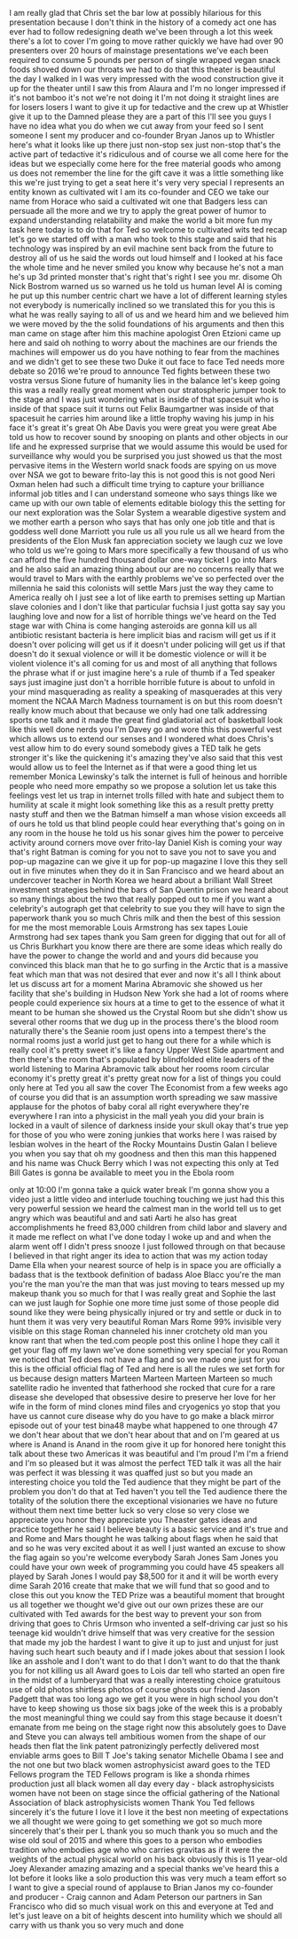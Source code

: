
I am really glad that Chris set the bar
low at possibly hilarious for this
presentation because I don&#39;t think in
the history of a comedy act one has ever
had to follow redesigning death we&#39;ve
been through a lot this week there&#39;s a
lot to cover I&#39;m going to move rather
quickly we have had over 90 presenters
over 20 hours of mainstage presentations
we&#39;ve each been required to consume 5
pounds per person of single wrapped
vegan snack foods shoved down our
throats
we had to do that this theater is
beautiful the day I walked in I was very
impressed with the wood construction
give it up for the theater until I saw
this from Alaura and I&#39;m no longer
impressed if it&#39;s not bamboo it&#39;s not
 we&#39;re not doing it I&#39;m not doing it
straight lines are for losers losers I
want to give it up for tedactive and the
crew up at Whistler give it up to the
Damned please they are a part of this
I&#39;ll see you guys I have no idea what
you do when we cut away from your feed
so I sent someone I sent my producer and
co-founder Bryan Janos up to Whistler
here&#39;s what it looks like up there just
non-stop sex just non-stop that&#39;s the
active part of tedactive it&#39;s ridiculous
and of course we all come here for the
ideas but we especially come here for
the free material goods who among us
does not remember the line for the gift
cave it was a little something like this
we&#39;re just trying to get a seat here
it&#39;s very very special I represents an
entity known as cultivated wit I am its
co-founder and CEO we take our name from
Horace who said a cultivated wit one
that Badgers less can persuade all the
more and we try to apply the great power
of humor to expand understanding
relatability and make the world a bit
more fun my task here today is to do
that for Ted so welcome to cultivated
wits ted recap let&#39;s go we started off
with a man who took to this stage and
said that his technology was inspired by
an evil machine sent back from the
future to destroy all of us he said the
words out loud himself and I looked at
his face the whole time and he never
smiled you know why because he&#39;s not a
man he&#39;s up 3d printed monster that&#39;s
right that&#39;s right
I see you mr. disome Oh Nick Bostrom
warned us so warned us he told us human
level AI is coming he put up this number
centric chart we have a lot of different
learning styles not everybody is
numerically inclined so we translated
this for you this is what he was really
saying to all of us
and we heard him and we believed him we
were moved by the the solid foundations
of his arguments and then this man came
on stage after him this machine
apologist Oren Etzioni came up here and
said oh nothing to worry about the
machines are our friends the machines
will empower us do you have nothing to
fear from the machines and we didn&#39;t get
to see these two Duke it out face to
face Ted needs more debate so 2016 we&#39;re
proud to announce Ted fights between
these two vostra versus Sione future of
humanity lies in the balance let&#39;s keep
going this was a really really great
moment when our stratospheric jumper
took to the stage and I was just
wondering what is inside of that
spacesuit who is inside of that space
suit it turns out Felix Baumgartner was
inside of that spacesuit he carries him
around like a little trophy waving his
jump in his face it&#39;s great it&#39;s great
Oh Abe Davis you were great you were
great Abe told us how to recover sound
by snooping on plants and other objects
in our life and he expressed surprise
that we would assume this would be used
for surveillance why would you be
surprised you just showed us that the
most pervasive items in the Western
world snack foods are spying on us
move over NSA we got to beware frito-lay
this is not good this is not good Neri
Oxman helen had such a difficult time
trying to capture your brilliance
informal job titles and I can understand
someone who says things like we came up
with our own table of elements editable
biology this the setting for our next
exploration was the Solar System a
wearable digestive system and we mother
earth a person who says that has only
one job title and that is goddess well
done Marriott you rule us all you rule
us all we heard from the presidents of
the Elon Musk fan appreciation society
we laugh cuz we love who told us we&#39;re
going to Mars more specifically a few
thousand of us who can afford the five
hundred thousand dollar one-way ticket I
go into Mars and he also said an amazing
thing about our are no concerns really
that we would travel to Mars with the
earthly problems we&#39;ve so perfected over
the millennia he said this colonists
will settle Mars just the way they came
to America really oh I just see a lot of
like earth to premises setting up
Martian slave colonies and I don&#39;t like
that particular fuchsia I just gotta say
say you laughing love and now for a list
of horrible things we&#39;ve heard on the
Ted stage war with China is come hanging
asteroids are gonna kill us all
antibiotic resistant bacteria is here
implicit bias and racism will get us if
it doesn&#39;t over policing will get us if
it doesn&#39;t under policing will get us if
that doesn&#39;t do it sexual violence or
will it be domestic violence or will it
be violent violence it&#39;s all coming for
us and most of all anything that follows
the phrase what if or just imagine
here&#39;s a rule of thumb if a Ted speaker
says just imagine just don&#39;t a horrible
horrible future is about to unfold in
your mind masquerading as reality a
speaking of masquerades at this very
moment the NCAA March Madness tournament
is on but this room doesn&#39;t really know
much about that because we only had one
talk addressing sports one talk and it
made the great find gladiatorial act of
basketball look like this
well done nerds you I&#39;m Davey go and
wore this this powerful vest which
allows us to extend our senses and I
wondered what does Chris&#39;s vest allow
him to do every sound somebody gives a
TED talk he gets stronger it&#39;s like the
quickening it&#39;s amazing they&#39;ve also
said that this vest would allow us to
feel the Internet as if that were a good
thing let us remember Monica Lewinsky&#39;s
talk the internet is full of heinous and
horrible people who need more empathy so
we propose a solution let us take this
feelings vest
let us trap in internet trolls filled
with hate and subject them to humility
at scale it might look something like
this as a result pretty pretty nasty
stuff and then we the Batman himself a
man whose vision exceeds all of ours he
told us that blind people could hear
everything that&#39;s going on in any room
in the house he told us his sonar gives
him the power to perceive activity
around corners move over frito-lay
Daniel Kish is coming your way that&#39;s
right Batman is coming for you not to
save you not to save you and pop-up
magazine can we give it up for pop-up
magazine I love this they sell out in
five minutes when they do it in San
Francisco and we heard about an
undercover teacher in North Korea we
heard about a brilliant Wall Street
investment strategies behind the bars of
San Quentin prison we heard about so
many things about the two that really
popped out to me if you want a
celebrity&#39;s autograph get that celebrity
to sue you they will have to sign the
paperwork thank you so much Chris milk
and then the best of this session for me
the most memorable Louis Armstrong has
sex tapes Louie Armstrong had sex tapes
thank you Sam green for digging that out
for all of us Chris Burkhart you know
there are there are some ideas which
really do have the power to change the
world and and yours did because you
convinced this black man that he
to go surfing in the Arctic that is a
massive feat which man that was not
desired that ever and now it&#39;s all I
think about
let us discuss art for a moment Marina
Abramovic she showed us her facility
that she&#39;s building in Hudson New York
she had a lot of rooms where people
could experience six hours at a time to
get to the essence of what it meant to
be human she showed us the Crystal Room
but she didn&#39;t show us several other
rooms that we dug up in the process
there&#39;s the blood room naturally there&#39;s
the Seanie room just opens into a
tempest there&#39;s the normal rooms just a
world just get to hang out there for a
while which is really cool it&#39;s pretty
sweet it&#39;s like a fancy Upper West Side
apartment and then there&#39;s the room
that&#39;s populated by blindfolded elite
leaders of the world listening to Marina
Abramovic talk about her rooms room
circular economy it&#39;s pretty great it&#39;s
pretty great now for a list of things
you could only here at Ted you all saw
the cover The Economist from a few weeks
ago of course you did that is an
assumption worth spreading
we saw massive applause for the photos
of baby coral all right everywhere
they&#39;re everywhere
I ran into a physicist in the mall yeah
you did your brain is locked in a vault
of silence of darkness inside your skull
okay that&#39;s true
yep for those of you who were zoning
junkies that works here I was raised by
lesbian wolves in the heart of the Rocky
Mountains
Dustin Galan I believe you when you say
that oh my goodness and then this man
this happened and his name was Chuck
Berry which I was not expecting this
only at Ted Bill Gates is gonna be
available to meet you in the Ebola room

only at 10:00
I&#39;m gonna take a quick water break I&#39;m
gonna show you a video just a little
video and interlude
touching touching
we just had this this very powerful
session we heard the calmest man in the
world tell us to get angry which was
beautiful and and sati Aarti he also has
great accomplishments he freed 83,000
children from child labor and slavery
and it made me reflect on what I&#39;ve done
today I woke up and and when the alarm
went off I didn&#39;t press snooze I just
followed through on that because I
believed in that right anger its idea to
action that was my action today Dame
Ella when your nearest source of help is
in space you are officially a badass
that is the textbook definition of
badass Aloe Blacc you&#39;re the man you&#39;re
the man
you&#39;re the man that was just moving to
tears messed up my makeup thank you so
much for that I was really great and
Sophie the last can we just laugh for
Sophie one more time just some of those
people did sound like they were being
physically injured or try and settle or
duck in to hunt them it was very very
beautiful Roman Mars Rome 99% invisible
very visible on this stage Roman
channeled his inner crotchety old man
you know rant that when the ted.com
people post this online I hope they call
it get your flag off my lawn
we&#39;ve done something very special for
you Roman we noticed that Ted does not
have a flag and so we made one just for
you this is the official official flag
of Ted and here is all the rules we set
forth for us because design matters
Marteen Marteen Marteen Marteen so much
satellite radio he invented that
fatherhood she rocked that cure for a
rare disease she developed that
obsessive desire to preserve her love
for her wife in the form of mind clones
mind files and cryogenics yo stop that
you have us cannot cure disease why do
you have to go make a black mirror
episode out of your test bina48 maybe
what happened to one through 47 we don&#39;t
hear about that we don&#39;t hear about that
and on I&#39;m geared at us where is Anand
is Anand in the room give it up for
honored here tonight this talk about
these two Americas it was beautiful and
I&#39;m proud I&#39;m I&#39;m a friend and I&#39;m so
pleased but it was almost the perfect
TED talk it was all the hair was perfect
it was blessing it was quaffed just so
but you made an interesting choice you
told the Ted audience that they might be
part of the problem you don&#39;t do that at
Ted haven&#39;t you tell the Ted audience
there the totality of the solution there
the exceptional visionaries we have no
future without them next time better
luck so very close so very close
we appreciate you honor they appreciate
you Theaster gates ideas and practice
together he said I believe beauty is a
basic service and it&#39;s true and and Rome
and Mars thought he was talking about
flags when he said that and so he was
very excited about it as well
I just wanted an excuse to show the flag
again so you&#39;re welcome everybody
Sarah Jones Sam Jones you could have
your own week of programming you could
have 45 speakers all played by Sarah
Jones
I would pay $8,500 for it and it will be
worth every dime Sarah
2016 create that make that we will fund
that so good and to close this out
you know the TED Prize was a beautiful
moment that brought us all together we
thought we&#39;d give out our own prizes
these are our cultivated with Ted awards
for the best way to prevent your son
from driving that goes to Chris Urmson
who invented a self-driving car just so
his teenage kid wouldn&#39;t drive himself
that was very creative for the session
that made my job the hardest I want to
give it up to just and unjust for just
having such heart such beauty and if I
made jokes about that session I look
like an asshole and I don&#39;t want to do
that I don&#39;t want to do that the thank
you for not killing us all Award goes to
Lois dar tell who started an open fire
in the midst of a lumberyard that was a
really interesting choice
gratuitous use of old photos shirtless
photos of course ghosts our friend Jason
Padgett that was too long ago we get it
you were in high school you don&#39;t have
to keep showing us those six bags joke
of the week this is a probably the most
meaningful thing we could say from this
stage because it doesn&#39;t emanate from me
being on the stage right now this
absolutely goes to Dave and Steve you
can always tell ambitious women from the
shape of our heads then flat the link
patent patronizingly
perfectly delivered most enviable arms
goes to Bill T Joe&#39;s taking senator
Michelle Obama I see and the not one but
two black women astrophysicist award
goes to the TED Fellows program
the TED Fellows program is like a shonda
rhimes production just all black women
all day every day - black
astrophysicists women have not been on
stage since the official gathering of
the National Association of black
astrophysicists women Thank You Ted
fellows sincerely it&#39;s the future I love
it I love it the best non meeting of
expectations we all thought we were
going to get something we got so much
more sincerely that&#39;s their per L thank
you so much thank you so much and the
wise old soul of 2015 and where this
goes to a person who embodies tradition
who embodies age who who carries
gravitas as if it were the weights of
the actual physical world on his back
obviously this is 11 year-old Joey
Alexander amazing amazing and a special
thanks we&#39;ve heard this a lot before it
looks like a solo production this was
very much a team effort so I want to
give a special round of applause to
Brian Janos my co-founder and producer -
Craig cannon and Adam Peterson our
partners in San Francisco who did so
much visual work on this and everyone at
Ted and let&#39;s just leave on a bit of
heights descent into humility which we
should all carry with us thank you so
very much
and done
